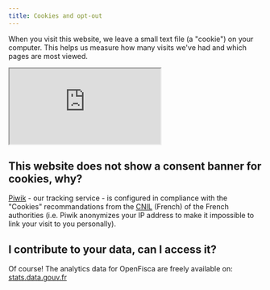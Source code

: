 ```yaml
---
title: Cookies and opt-out
---
```


When you visit this website, we leave a small text file (a \"cookie\") on your computer. This helps us measure how many visits we've had and which pages are most viewed.

<iframe class="optout" src="https://stats.data.gouv.fr/index.php?module=CoreAdminHome&action=optOut&language=en"></iframe>

## This website does not show a consent banner for cookies, why?

[Piwik](https://www.piwik.org) - our tracking service - is configured in compliance with the "Cookies" recommandations from the [CNIL](https://www.cnil.fr/fr/solutions-pour-la-mesure-daudience) (French) of the French authorities (i.e. Piwik anonymizes your IP address to make it impossible to link your visit to you personally).

## I contribute to your data, can I access it?

Of course! The analytics data for OpenFisca are freely available on: [stats.data.gouv.fr](https://stats.data.gouv.fr/index.php?module=CoreHome&action=index&idSite=4&period=range&date=previous30#?module=Dashboard&action=embeddedIndex&idSite=4&period=range&date=previous30&idDashboard=1)
